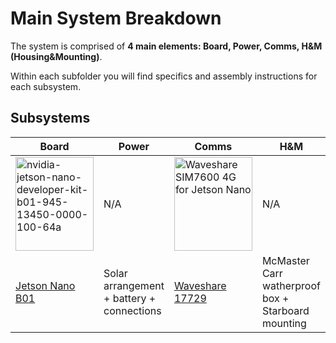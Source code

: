 # Main System Breakdown
The system is comprised of **4 main elements: Board, Power, Comms, H&M (Housing&Mounting)**.
<p>Within each subfolder you will find specifics and assembly instructions for each subsystem.

## Subsystems
| Board | Power | Comms | H&M |
| ----------- | ----------- |----------- | ----------- |
| <img src="https://user-images.githubusercontent.com/52707386/115441078-50228180-a1c5-11eb-9051-7f0f518564c5.jpg" alt="nvidia-jetson-nano-developer-kit-b01-945-13450-0000-100-64a" width="125" height="150">| N/A | <img src="https://user-images.githubusercontent.com/52707386/115441326-94ae1d00-a1c5-11eb-956d-02d8e6f06c78.jpg" alt="Waveshare SIM7600 4G for Jetson Nano" width="125" height="150">| N/A |
| [Jetson Nano B01](https://developer.nvidia.com/embedded/jetson-nano-developer-kit) | Solar arrangement + battery + connections | [Waveshare 17729](https://www.waveshare.com/sim7600g-h-4g-for-jetson-nano.htm) | McMaster Carr watherproof box + Starboard mounting|
